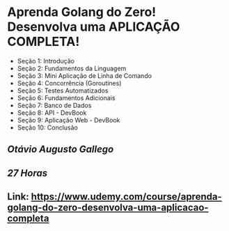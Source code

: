 # Aprenda Golang do Zero! Desenvolva uma APLICAÇÃO COMPLETA!

- Seção 1: Introdução
- Seção 2: Fundamentos da Linguagem
- Seção 3: Mini Aplicação de Linha de Comando
- Seção 4: Concorrência (Goroutines)
- Seção 5: Testes Automatizados
- Seção 6: Fundamentos Adicionais
- Seção 7: Banco de Dados
- Seção 8: API - DevBook
- Seção 9: Aplicação Web - DevBook
- Seção 10: Conclusão

## _Otávio Augusto Gallego_
## _27 Horas_
## Link: https://www.udemy.com/course/aprenda-golang-do-zero-desenvolva-uma-aplicacao-completa
